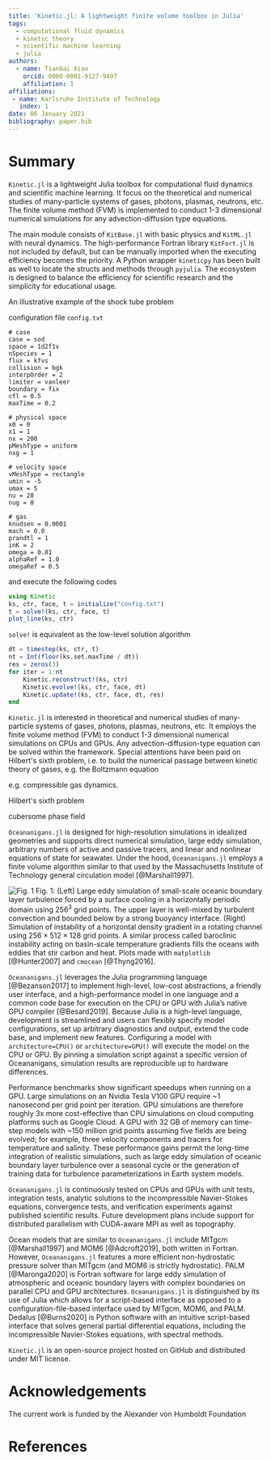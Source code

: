 ```yaml
---
title: 'Kinetic.jl: A lightweight finite volume toolbox in Julia'
tags:
  - computational fluid dynamics
  - kinetic theory
  - scientific machine learning
  - julia
authors:
  - name: Tianbai Xiao
    orcid: 0000-0001-9127-9497
    affiliation: 1
affiliations:
 - name: Karlsruhe Institute of Technology
   index: 1
date: 06 January 2021
bibliography: paper.bib
---
```


# Summary

``Kinetic.jl`` is a lightweight Julia toolbox for computational fluid dynamics and scientific machine learning. It focus on the theoretical and numerical studies of many-particle systems of gases, photons, plasmas, neutrons, etc. The finite volume method (FVM) is implemented to conduct 1-3 dimensional numerical simulations for any advection-diffusion type equations.

The main module consists of ``KitBase.jl`` with basic physics and ``KitML.jl`` with neural dynamics. The high-performance Fortran library ``KitFort.jl`` is not included by default, but can be manually imported when the executing efficiency becomes the priority. A Python wrapper ``kineticpy`` has been built as well to locate the structs and methods through ``pyjulia``. The ecosystem is designed to balance the efficiency for scientific research and the simplicity for educational usage.





An illustrative example of the shock tube problem

configuration file `config.txt`


```
# case
case = sod
space = 1d2f1v
nSpecies = 1
flux = kfvs
collision = bgk
interpOrder = 2
limiter = vanleer
boundary = fix
cfl = 0.5
maxTime = 0.2

# physical space
x0 = 0
x1 = 1
nx = 200
pMeshType = uniform
nxg = 1

# velocity space
vMeshType = rectangle
umin = -5
umax = 5
nu = 28
nug = 0

# gas
knudsen = 0.0001
mach = 0.0
prandtl = 1
inK = 2
omega = 0.81
alphaRef = 1.0
omegaRef = 0.5
```

and execute the following codes

```julia
using Kinetic
ks, ctr, face, t = initialize("config.txt")
t = solve!(ks, ctr, face, t)
plot_line(ks, ctr)
```

`solve!` is equivalent as the low-level solution algorithm

```julia
dt = timestep(ks, ctr, t)
nt = Int(floor(ks.set.maxTime / dt))
res = zeros(3)
for iter = 1:nt
    Kinetic.reconstruct!(ks, ctr)
    Kinetic.evolve!(ks, ctr, face, dt)
    Kinetic.update!(ks, ctr, face, dt, res)
end
```





``Kinetic.jl`` is interested in theoretical and numerical studies of many-particle systems of gases, photons, plasmas, neutrons, etc. It employs the finite volume method (FVM) to conduct 1-3 dimensional numerical simulations on CPUs and GPUs. Any advection-diffusion-type equation can be solved within the framework. Special attentions have been paid on Hilbert's sixth problem, i.e. to build the numerical passage between kinetic theory of gases, e.g. the Boltzmann equation



e.g. compressible gas dynamics.



Hilbert's sixth problem


cubersome
phase field



``Oceananigans.jl`` is designed for high-resolution simulations in idealized
geometries and supports direct numerical simulation, large eddy simulation,
arbitrary numbers of active and passive tracers, and linear and nonlinear
equations of state for seawater. Under the hood, ``Oceananigans.jl`` employs a
finite volume algorithm similar to that used by the Massachusetts Institute of
Technology general circulation model [@Marshall1997].

![Fig. 1](free_convection_and_baroclinic_instability.png)
Fig. 1: (Left) Large eddy simulation of small-scale oceanic boundary layer
turbulence forced by a surface cooling in a horizontally periodic domain using
$256^3$ grid points. The upper layer is well-mixed by turbulent convection and
bounded below by a strong buoyancy interface. (Right) Simulation of
instability of a horizontal density gradient in a rotating channel using
$256\times512\times128$ grid points. A similar process called baroclinic
instability acting on basin-scale temperature gradients fills the oceans with
eddies that stir carbon and heat. Plots made with `matplotlib` [@Hunter2007]
and `cmocean` [@Thyng2016].

``Oceananigans.jl`` leverages the Julia programming language [@Bezanson2017] to
implement high-level, low-cost abstractions, a friendly user interface, and a
high-performance model in one language and a common code base for execution on
the CPU or GPU with Julia’s native GPU compiler [@Besard2019]. Because Julia is
a high-level language, development is streamlined and users can flexibly specify
model configurations, set up arbitrary diagnostics and output, extend the code
base, and implement new features. Configuring a model with `architecture=CPU()`
or `architecture=GPU()` will execute the model on the CPU or GPU. By pinning a
simulation script against a specific version of Oceananigans, simulation results
are reproducible up to hardware differences.

Performance benchmarks show significant speedups when running on a GPU. Large
simulations on an Nvidia Tesla V100 GPU require ~1 nanosecond per grid point per
iteration. GPU simulations are therefore roughly 3x more cost-effective
than CPU simulations on cloud computing platforms such as Google Cloud. A GPU
with 32 GB of memory can time-step models with ~150 million grid points assuming
five fields are being evolved; for example, three velocity components and
tracers for temperature and salinity. These performance gains permit the
long-time integration of realistic simulations, such as large eddy simulation of
oceanic boundary layer turbulence over a seasonal cycle or the generation of
training data for turbulence parameterizations in Earth system models.

``Oceananigans.jl`` is continuously tested on CPUs and GPUs with unit tests,
integration tests, analytic solutions to the incompressible Navier-Stokes
equations, convergence tests, and verification experiments against published
scientific results. Future development plans include support for distributed
parallelism with CUDA-aware MPI as well as topography.

Ocean models that are similar to ``Oceananigans.jl`` include MITgcm
[@Marshall1997] and MOM6 [@Adcroft2019], both written in Fortran. However,
``Oceananigans.jl`` features a more efficient non-hydrostatic pressure solver
than MITgcm (and MOM6 is strictly hydrostatic). PALM [@Maronga2020] is Fortran
software for large eddy simulation of atmospheric and oceanic boundary layers
with complex boundaries on parallel CPU and GPU architectures. ``Oceananigans.jl``
is distinguished by its use of Julia which allows for a script-based interface as
opposed to a configuration-file-based interface used by MITgcm, MOM6, and PALM.
Dedalus [@Burns2020] is Python software with an intuitive script-based interface
that solves general partial differential equations, including the incompressible
Navier-Stokes equations, with spectral methods.

``Kinetic.jl`` is an open-source project hosted on GitHub and distributed under MIT license.

# Acknowledgements

The current work is funded by the Alexander von Humboldt Foundation

# References